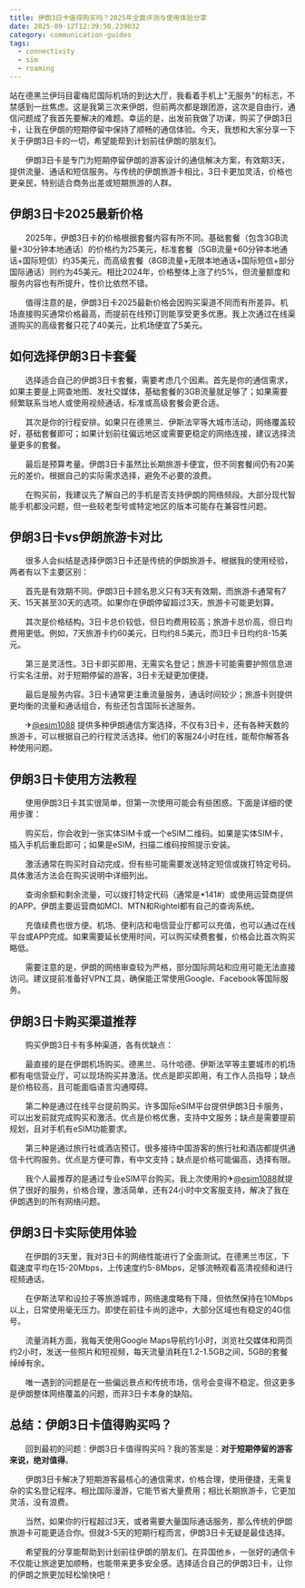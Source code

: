 ```yaml
---
title: 伊朗3日卡值得购买吗？2025年全面评测与使用体验分享
date: 2025-09-12T12:39:50.239032
category: communication-guides
tags:
  - connectivity
  - sim
  - roaming
---
```


站在德黑兰伊玛目霍梅尼国际机场的到达大厅，我看着手机上"无服务"的标志，不禁感到一丝焦虑。这是我第三次来伊朗，但前两次都是跟团游，这次是自由行，通信问题成了我首先要解决的难题。幸运的是，出发前我做了功课，购买了伊朗3日卡，让我在伊朗的短期停留中保持了顺畅的通信体验。今天，我想和大家分享一下关于伊朗3日卡的一切，希望能帮到计划前往伊朗的朋友们。

　　伊朗3日卡是专门为短期停留伊朗的游客设计的通信解决方案，有效期3天，提供流量、通话和短信服务。与传统的伊朗旅游卡相比，3日卡更加灵活，价格也更亲民，特别适合商务出差或短期旅游的人群。

## 伊朗3日卡2025最新价格

　　2025年，伊朗3日卡的价格根据套餐内容有所不同。基础套餐（包含3GB流量+30分钟本地通话）的价格约为25美元，标准套餐（5GB流量+60分钟本地通话+国际短信）约35美元，而高级套餐（8GB流量+无限本地通话+国际短信+部分国际通话）则约为45美元。相比2024年，价格整体上涨了约5%，但流量额度和服务内容也有所提升，性价比依然不错。

　　值得注意的是，伊朗3日卡2025最新价格会因购买渠道不同而有所差异。机场直接购买通常价格最高，而提前在线预订则能享受更多优惠。我上次通过在线渠道购买的高级套餐只花了40美元，比机场便宜了5美元。

## 如何选择伊朗3日卡套餐

　　选择适合自己的伊朗3日卡套餐，需要考虑几个因素。首先是你的通信需求，如果主要是上网查地图、发社交媒体，基础套餐的3GB流量就足够了；如果需要频繁联系当地人或使用视频通话，标准或高级套餐会更合适。

　　其次是你的行程安排。如果只在德黑兰、伊斯法罕等大城市活动，网络覆盖较好，基础套餐即可；如果计划前往偏远地区或需要更稳定的网络连接，建议选择流量更多的套餐。

　　最后是预算考量。伊朗3日卡虽然比长期旅游卡便宜，但不同套餐间仍有20美元的差价。根据自己的实际需求选择，避免不必要的浪费。

　　在购买前，我建议先了解自己的手机是否支持伊朗的网络频段。大部分现代智能手机都没问题，但一些较老型号或特定地区的版本可能存在兼容性问题。

## 伊朗3日卡vs伊朗旅游卡对比

　　很多人会纠结是选择伊朗3日卡还是传统的伊朗旅游卡。根据我的使用经验，两者有以下主要区别：

　　首先是有效期不同。伊朗3日卡顾名思义只有3天有效期，而旅游卡通常有7天、15天甚至30天的选项。如果你在伊朗停留超过3天，旅游卡可能更划算。

　　其次是价格结构。3日卡总价较低，但日均费用较高；旅游卡总价高，但日均费用更低。例如，7天旅游卡约60美元，日均约8.5美元，而3日卡日均约8-15美元。

　　第三是灵活性。3日卡即买即用，无需实名登记；旅游卡可能需要护照信息进行实名注册。对于短期停留的游客，3日卡无疑更加便捷。

　　最后是服务内容。3日卡通常更注重流量服务，通话时间较少；旅游卡则提供更均衡的流量和通话组合，有些还包含国际长途服务。

　　✈[@esim1088](https://t.me/s/esim1088) 提供多种伊朗通信方案选择，不仅有3日卡，还有各种天数的旅游卡，可以根据自己的行程灵活选择。他们的客服24小时在线，能帮你解答各种使用问题。

## 伊朗3日卡使用方法教程

　　使用伊朗3日卡其实很简单，但第一次使用可能会有些困惑。下面是详细的使用步骤：

　　购买后，你会收到一张实体SIM卡或一个eSIM二维码。如果是实体SIM卡，插入手机后重启即可；如果是eSIM，扫描二维码按照提示安装。

　　激活通常在购买时自动完成，但有些可能需要发送特定短信或拨打特定号码。具体激活方法会在购买说明中详细列出。

　　查询余额和剩余流量，可以拨打特定代码（通常是*141#）或使用运营商提供的APP。伊朗主要运营商如MCI、MTN和Rightel都有自己的查询系统。

　　充值续费也很方便。机场、便利店和电信营业厅都可以充值，也可以通过在线平台或APP完成。如果需要延长使用时间，可以购买续费套餐，价格会比首次购买略低。

　　需要注意的是，伊朗的网络审查较为严格，部分国际网站和应用可能无法直接访问。建议提前准备好VPN工具，确保能正常使用Google、Facebook等国际服务。

## 伊朗3日卡购买渠道推荐

　　购买伊朗3日卡有多种渠道，各有优缺点：

　　最直接的是在伊朗机场购买。德黑兰、马什哈德、伊斯法罕等主要城市的机场都有电信营业厅，可以现场购买并激活。优点是即买即用，有工作人员指导；缺点是价格较高，且可能面临语言沟通障碍。

　　第二种是通过在线平台提前购买。许多国际eSIM平台提供伊朗3日卡服务，可以出发前就完成购买和激活。优点是价格优惠，支持中文服务；缺点是需要提前规划，且对手机有eSIM功能要求。

　　第三种是通过旅行社或酒店预订。很多接待中国游客的旅行社和酒店都提供通信卡代购服务。优点是方便可靠，有中文支持；缺点是价格可能偏高，选择有限。

　　我个人最推荐的是通过专业eSIM平台购买。我上次使用的✈[@esim1088](https://t.me/s/esim1088)就提供了很好的服务，价格合理，激活简单，还有24小时中文客服支持，解决了我在伊朗遇到的所有网络问题。

## 伊朗3日卡实际使用体验

　　在伊朗的3天里，我对3日卡的网络性能进行了全面测试。在德黑兰市区，下载速度平均在15-20Mbps，上传速度约5-8Mbps，足够流畅观看高清视频和进行视频通话。

　　在伊斯法罕和设拉子等旅游城市，网络速度略有下降，但依然保持在10Mbps以上，日常使用毫无压力。即使在前往卡尚的途中，大部分区域也有稳定的4G信号。

　　流量消耗方面，我每天使用Google Maps导航约1小时，浏览社交媒体和网页约2小时，发送一些照片和短视频，每天流量消耗在1.2-1.5GB之间，5GB的套餐绰绰有余。

　　唯一遇到的问题是在一些偏远景点和传统市场，信号会变得不稳定。但这更多是伊朗整体网络覆盖的问题，而非3日卡本身的缺陷。

## 总结：伊朗3日卡值得购买吗？

　　回到最初的问题：伊朗3日卡值得购买吗？我的答案是：**对于短期停留的游客来说，绝对值得**。

　　伊朗3日卡解决了短期游客最核心的通信需求，价格合理，使用便捷，无需复杂的实名登记程序。相比国际漫游，它能节省大量费用；相比长期旅游卡，它更加灵活，没有浪费。

　　当然，如果你的行程超过3天，或者需要大量国际通话服务，那么传统的伊朗旅游卡可能更适合你。但就3-5天的短期行程而言，伊朗3日卡无疑是最佳选择。

　　希望我的分享能帮助到计划前往伊朗的朋友们。在异国他乡，一张好的通信卡不仅能让旅途更加顺畅，也能带来更多安全感。选择适合自己的伊朗3日卡，让你的伊朗之旅更加轻松愉快吧！